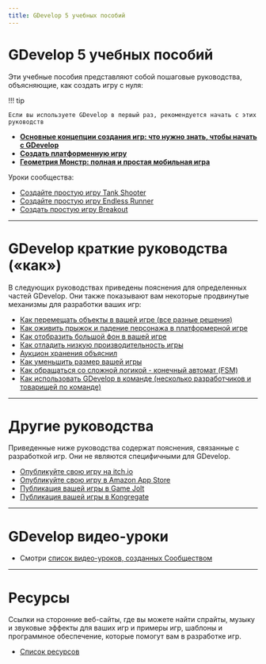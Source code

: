 ```yaml
---
title: GDevelop 5 учебных пособий
---
```

# GDevelop 5 учебных пособий

Эти учебные пособия представляют собой пошаговые руководства, объясняющие, как создать игру с нуля:

!!! tip

    Если вы используете GDevelop в первый раз, рекомендуется начать с этих руководств

  * **[Основные концепции создания игр: что нужно знать, чтобы начать с GDevelop](/gdevelop5/tutorials/basic-game-making-concepts)**
  * **[Создать платформенную игру](/gdevelop5/tutorials/platformer/start)**
  * **[Геометрия Монстр: полная и простая мобильная игра](/gdevelop5/tutorials/geometry-monster)**

Уроки сообщества:

  * [Создайте простую игру Tank Shooter](/gdevelop5/tutorials/tank-shooter)
  * [Создайте простую игру Endless Runner](/gdevelop5/tutorials/endless-runner)
  * [Создать простую игру Breakout](/gdevelop5/tutorials/roadrider)

----

# GDevelop краткие руководства («как»)
В следующих руководствах приведены пояснения для определенных частей GDevelop. Они также показывают вам некоторые продвинутые механизмы для разработки ваших игр:

  * [Как перемещать объекты в вашей игре (все разные решения)](/gdevelop5/tutorials/how-to-move-objects)
  * [Как оживить прыжок и падение персонажа в платформерной игре](/gdevelop5/tutorials/how-to-animate-jump-fall-platformer)
  * [Как отобразить большой фон в вашей игре](/gdevelop5/tutorials/how-to-display-big-background)
  * [Как отладить низкую производительность игры](/gdevelop5/tutorials/how-to-debug-poor-performance)
  * [Аукцион хранения объяснил](/gdevelop5/tutorials/storage-action-explained)
  * [Как уменьшить размер вашей игры](/gdevelop5/tutorials/reduce-size-game)
  * [Как обращаться со сложной логикой - конечный автомат (FSM)](/gdevelop5/tutorials/finite_state_machine)
  * [Как использовать GDevelop в команде (несколько разработчиков и товарищей по команде)](/gdevelop5/tutorials/how-to-use-GDevelop-as-a-team)

----

# Другие руководства
Приведенные ниже руководства содержат пояснения, связанные с разработкой игр. Они не являются специфичными для GDevelop.

 * [Опубликуйте свою игру на itch.io](/gdevelop5/publishing/publishing-to-itch-io)
 * [Опубликуйте свою игру в Amazon App Store](/gdevelop5/publishing/publishing-to-amazon-app-store)
 * [Публикация вашей игры в Game Jolt](/gdevelop5/publishing/publishing-to-gamejolt-store)
 * [Публикация вашей игры в Kongregate](/gdevelop5/publishing/publishing-to-kongregate-store)

----

# GDevelop видео-уроки

  * Смотри [список видео-уроков, созданных Сообществом](/gdevelop5/tutorials/videos)
 

----

# Ресурсы
Ссылки на сторонние веб-сайты, где вы можете найти спрайты, музыку и звуковые эффекты для ваших игр и примеры игр, шаблоны и программное обеспечение, которые помогут вам в разработке игр.

  * [Список ресурсов](/gdevelop5/tutorials/resources)